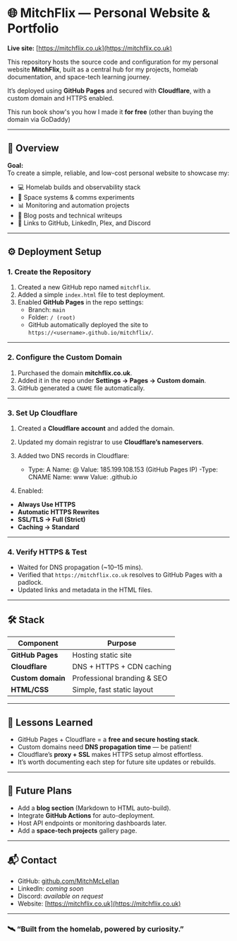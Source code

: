 # 🌐 MitchFlix — Personal Website & Portfolio

**Live site:** [https://mitchflix.co.uk](https://mitchflix.co.uk)

This repository hosts the source code and configuration for my personal website **MitchFlix**, built as a central hub for my projects, homelab documentation, and space-tech learning journey.  

It’s deployed using **GitHub Pages** and secured with **Cloudflare**, with a custom domain and HTTPS enabled.

This run book show's you how I made it **for free** (other than buying the domain via GoDaddy)

---

## 🧩 Overview

**Goal:**  
To create a simple, reliable, and low-cost personal website to showcase my:
- 💻 Homelab builds and observability stack  
- 🚀 Space systems & comms experiments  
- 📊 Monitoring and automation projects  
- 🧠 Blog posts and technical writeups  
- 🔗 Links to GitHub, LinkedIn, Plex, and Discord

---

## ⚙️ Deployment Setup

### 1. Create the Repository
1. Created a new GitHub repo named `mitchflix`.
2. Added a simple `index.html` file to test deployment.
3. Enabled **GitHub Pages** in the repo settings:
   - Branch: `main`  
   - Folder: `/ (root)`  
   - GitHub automatically deployed the site to  
     `https://<username>.github.io/mitchflix/`.

---

### 2. Configure the Custom Domain
1. Purchased the domain **mitchflix.co.uk**.
2. Added it in the repo under **Settings → Pages → Custom domain**.
3. GitHub generated a `CNAME` file automatically.

---

### 3. Set Up Cloudflare
1. Created a **Cloudflare account** and added the domain.  
2. Updated my domain registrar to use **Cloudflare’s nameservers**.
3. Added two DNS records in Cloudflare:  
    - Type: A Name: @ Value: 185.199.108.153 (GitHub Pages IP)
     -Type: CNAME Name: www Value: <username>.github.io

4. Enabled:
- **Always Use HTTPS**
- **Automatic HTTPS Rewrites**
- **SSL/TLS → Full (Strict)**
- **Caching → Standard**

---

### 4. Verify HTTPS & Test
- Waited for DNS propagation (~10–15 mins).  
- Verified that `https://mitchflix.co.uk` resolves to GitHub Pages with a padlock.  
- Updated links and metadata in the HTML files.

---

## 🛠️ Stack

| Component        | Purpose                         |
|------------------|----------------------------------|
| **GitHub Pages** | Hosting static site              |
| **Cloudflare**   | DNS + HTTPS + CDN caching        |
| **Custom domain**| Professional branding & SEO      |
| **HTML/CSS**     | Simple, fast static layout       |

---

## 🧠 Lessons Learned

- GitHub Pages + Cloudflare = a **free and secure hosting stack**.  
- Custom domains need **DNS propagation time** — be patient!  
- Cloudflare’s **proxy + SSL** makes HTTPS setup almost effortless.  
- It’s worth documenting each step for future site updates or rebuilds.

---

## 🚀 Future Plans

- Add a **blog section** (Markdown to HTML auto-build).
- Integrate **GitHub Actions** for auto-deployment.
- Host API endpoints or monitoring dashboards later.
- Add a **space-tech projects** gallery page.

---

## 📬 Contact

- GitHub: [github.com/MitchMcLellan](https://github.com/MitchMcLellan)  
- LinkedIn: *coming soon*  
- Discord: *available on request*  
- Website: [https://mitchflix.co.uk](https://mitchflix.co.uk)

---

### 🛰️ “Built from the homelab, powered by curiosity.”

